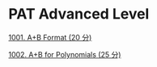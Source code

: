 # PAT Advanced Level
[1001. A+B Format (20 分)](https://github.com/Bouts2019/PAT_Advanced_Level/blob/master/1001%20A%2BB%20Format%20(20%20%E5%88%86)/solution.md)

[1002. A+B for Polynomials (25 分)](https://github.com/Bouts2019/PAT_Advanced_Level/blob/master/1002%20A%2BB%20for%20Polynomials%20(25%20%E5%88%86)/solution.md)
